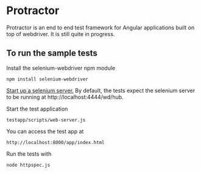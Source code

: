 Protractor
==========

Protractor is an end to end test framework for Angular applications built on top of webdriver. It is still quite in progress.

To run the sample tests
-----------------------

Install the selenium-webdriver npm module

    npm install selenium-webdriver

[Start up a selenium server.](http://code.google.com/p/selenium/wiki/WebDriverJs#With_Node) By default, the tests expect the selenium server to be running at http://localhost:4444/wd/hub.

Start the test application

    testapp/scripts/web-server.js

You can access the test app at

    http://localhost:8000/app/index.html

Run the tests with

    node httpspec.js
